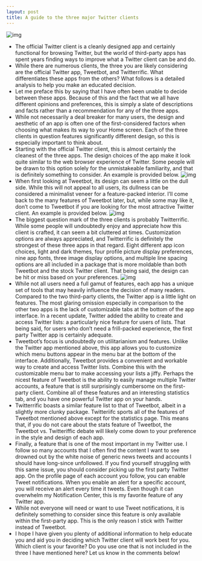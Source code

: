 ```yaml
---
layout: post
title: A guide to the three major Twitter clients
---
```

![img](http://media.idownloadblog.com/wp-content/uploads/2018/02/Twitter-client-comparison.png)
* The official Twitter client is a cleanly designed app and certainly functional for browsing Twitter, but the world of third-party apps has spent years finding ways to improve what a Twitter client can be and do.
* While there are numerous clients, the three you are likely considering are the official Twitter app, Tweetbot, and Twitterrific. What differentiates these apps from the others? What follows is a detailed analysis to help you make an educated decision.
* Let me preface this by saying that I have often been unable to decide between these apps. Because of this and the fact that we all have different opinions and preferences, this is simply a slate of descriptions and facts rather than a recommendation for any of the three apps.
* While not necessarily a deal breaker for many users, the design and aesthetic of an app is often one of the first-considered factors when choosing what makes its way to your Home screen. Each of the three clients in question features significantly different design, so this is especially important to think about.
* Starting with the official Twitter client, this is almost certainly the cleanest of the three apps. The design choices of the app make it look quite similar to the web browser experience of Twitter. Some people will be drawn to this option solely for the unmistakeable familiarity, and that is definitely something to consider. An example is provided below.
![img](http://media.idownloadblog.com/wp-content/uploads/2018/02/Twitter-app-example.png)
* When first looking at Tweetbot, its design can seem a little on the dull side. While this will not appeal to all users, its dullness can be considered a minimalist veneer for a feature-packed interior. I’ll come back to the many features of Tweetbot later, but, while some may like it, don’t come to Tweetbot if you are looking for the most attractive Twitter client. An example is provided below.
![img](http://media.idownloadblog.com/wp-content/uploads/2018/02/Tweetbot-example.png)
* The biggest question mark of the three clients is probably Twitterrific. While some people will undoubtedly enjoy and appreciate how this client is crafted, it can seem a bit cluttered at times. Customization options are always appreciated, and Twitterrific is definitely the strongest of these three apps in that regard. Eight different app icon choices, light and dark themes, four profile picture display preferences, nine app fonts, three image display options, and multiple line spacing options are all included in a package that is more moldable than both Tweetbot and the stock Twitter client. That being said, the design can be hit or miss based on your preferences.
![img](http://media.idownloadblog.com/wp-content/uploads/2018/02/Twitteriffic-example.png)
* While not all users need a full gamut of features, each app has a unique set of tools that may heavily influence the decision of many readers. Compared to the two third-party clients, the Twitter app is a little light on features. The most glaring omission especially in comparison to the other two apps is the lack of customizable tabs at the bottom of the app interface. In a recent update, Twitter added the ability to create and access Twitter lists: a particularly nice feature for users of lists. That being said, for users who don’t need a frill-packed experience, the first party Twitter app is certainly adequate.
* Tweetbot’s focus is undoubtedly on utilitarianism and features. Unlike the Twitter app mentioned above, this app allows you to customize which menu buttons appear in the menu bar at the bottom of the interface. Additionally, Tweetbot provides a convenient and workable way to create and access Twitter lists. Combine this with the customizable menu bar to make accessing your lists a jiffy. Perhaps the nicest feature of Tweetbot is the ability to easily manage multiple Twitter accounts, a feature that is still surprisingly cumbersome on the first-party client. Combine all of these features and an interesting statistics tab, and you have one powerful Twitter app on your hands.
* Twitterrific boasts a similar feature list to that of Tweetbot, albeit in a slightly more clunky package. Twitteriifc sports all of the features of Tweetbot mentioned above except for the statistics page. This means that, if you do not care about the stats feature of Tweetbot, the Tweetbot vs. Twitteriffic debate will likely come down to your preference in the style and design of each app.
* Finally, a feature that is one of the most important in my Twitter use. I follow so many accounts that I often find the content I want to see drowned out by the white noise of generic news tweets and accounts I should have long-since unfollowed. If you find yourself struggling with this same issue, you should consider picking up the first party Twitter app. On the profile page of each account you follow, you can enable Tweet notifications. When you enable an alert for a specific account, you will receive an alert every time it tweets. Even though it can overwhelm my Notification Center, this is my favorite feature of any Twitter app.
* While not everyone will need or want to use Tweet notifications, it is definitely something to consider since this feature is only available within the first-party app. This is the only reason I stick with Twitter instead of Tweetbot.
* I hope I have given you plenty of additional information to help educate you and aid you in deciding which Twitter client will work best for you. Which client is your favorite? Do you use one that is not included in the three I have mentioned here? Let us know in the comments below!


